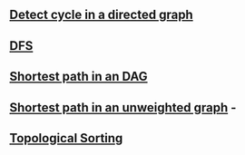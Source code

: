 

## [Detect cycle in a directed graph](https://github.com/arunkalher/DSA-Repo/tree/main/Graph/cycle_in_dir) 
## [DFS](https://github.com/arunkalher/DSA-Repo/tree/main/Graph/dfs) 
## [Shortest path in an DAG](https://github.com/arunkalher/DSA-Repo/tree/main/Graph/shortest_path_in_DAG)   
## [Shortest path in an unweighted graph](https://github.com/arunkalher/DSA-Repo/tree/main/Graph/sortest_path_in_unwei)    -
## [Topological Sorting](https://github.com/arunkalher/DSA-Repo/tree/main/Graph/topo%20_sort)  

 